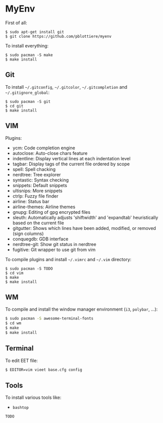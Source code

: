 # MyEnv

First of all:

````
$ sudo apt-get install git
$ git clone https://github.com/pblottiere/myenv
````

To install everything:

````
$ sudo pacman -S make
$ make install
````

## Git

To install `~/.gitconfig`, `~/.gitcolor`, `~/.gitcompletion` and
`~/.gitignore_global`:

````
$ sudo pacman -S git
$ cd git
$ make install
````

## VIM

Plugins:
- ycm: Code completion engine
- autoclose: Auto-close chars feature
- indentline: Display vertical lines at each indentation level
- tagbar: Display tags of the current file ordered by scope
- spell: Spell chacking
- nerdtree: Tree explorer
- syntastic: Syntax checking
- snippets: Default snippets
- ultisnips: More snippets
- ctrlp: Fuzzy file finder
- airline: Status bar
- airline-themes: Airline themes
- gnupg: Editing of gpg encrypted files
- sleuth: Automatically adjusts 'shiftwidth' and 'expandtab' heuristically based on the current file
- gitgutter: Shows which lines have been added, modified, or removed (sign columns)
- conquegdb: GDB interface
- nerdtree-git: Show git status in nerdtree
- fugitive: Git wrapper to use git from vim

To compile plugins and install `~/.vimrc` and `~/.vim` directory:

````
$ sudo pacman -S TODO
$ cd vim
$ make
$ make install
````

## WM

To compile and install the window manager environment (`i3`, `polybar`, ...):

```` bash
$ sudo pacman -S awesome-terminal-fonts
$ cd wm
$ make
$ make install
````

## Terminal

To edit EET file:

```` bash
$ EDITOR=vim vieet base.cfg config
````

## Tools

To install various tools like:

- `bashtop`


```` bash
TODO
````
